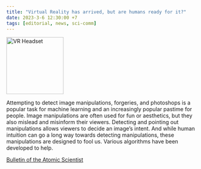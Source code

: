 ```yaml
---
title: "Virtual Reality has arrived, but are humans ready for it?"
date: 2023-3-6 12:30:00 +7
tags: [editorial, news, sci-comm]
---
```


<img alt="VR Headset" src="https://thebulletin.org/wp-content/uploads/2023/03/james-yarema-E-CdfbrnnFs-unsplash-1024x683.jpg.webp" width="150"/>


Attempting to detect image manipulations, forgeries, and photoshops is a popular task for machine learning and an increasingly popular pastime for people. Image manipulations are often used for fun or aesthetics, but they also mislead and misinform their viewers. Detecting and pointing out manipulations allows viewers to decide an image’s intent. And while human intuition can go a long way towards detecting manipulations, these manipulations are designed to fool us. Various algorithms have been developed to help.

[Bulletin of the Atomic Scientist](https://thebulletin.org/2023/03/virtual-reality-has-arrived-but-are-humans-ready-for-it/)


